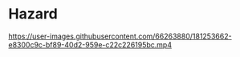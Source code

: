# Hazard


https://user-images.githubusercontent.com/66263880/181253662-e8300c9c-bf89-40d2-959e-c22c226195bc.mp4

